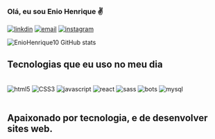 ### Olá, eu sou Enio Henrique ✌️

[![linkdin](https://img.shields.io/badge/LinkedIn-0077B5?style=for-the-badge&logo=linkedin&logoColor=white)](https://www.linkedin.com/in/enio-henrique-a5279520b/)
[![email](	https://img.shields.io/badge/Gmail-D14836?style=for-the-badge&logo=gmail&logoColor=white)](https://eniohenrique21@gmail.com)
[![instagram](https://img.shields.io/badge/Instagram-E4405F?style=for-the-badge&logo=instagram&logoColor=white)](https://instagram.com/eniohenri)

![EnioHenrique10 GitHub stats](https://github-readme-stats.vercel.app/api?username=eniohenrique10&show_icons=true&theme=radical)

## Tecnologias que eu uso no meu dia 

<div style="display: inline_block"><br/>
<img align="center" alt="html5" src="https://img.shields.io/badge/HTML-239120?style=for-the-badge&logo=html5&logoColor=white">
<img align="center" alt="CSS3" src="https://img.shields.io/badge/CSS-239120?&style=for-the-badge&logo=css3&logoColor=white">
<img align="center" alt="javascript" src="https://img.shields.io/badge/JavaScript-F7DF1E?style=for-the-badge&logo=javascript&logoColor=black">
<img align="center" alt="react" src="https://img.shields.io/badge/React-20232A?style=for-the-badge&logo=react&logoColor=61DAFB">
<img align="center" alt="sass" src="https://img.shields.io/badge/Sass-CC6699?style=for-the-badge&logo=sass&logoColor=white">
<img align="center" alt="bots" src="https://img.shields.io/badge/Bootstrap-563D7C?style=for-the-badge&logo=bootstrap&logoColor=white">
<img align="center" alt="mysql" src="https://img.shields.io/badge/MySQL-00000F?style=for-the-badge&logo=mysql&logoColor=white">
</div> <br/>

## Apaixonado por tecnologia, e de desenvolver sites web.
